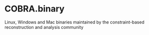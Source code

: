 # COBRA.binary
Linux, Windows and Mac binaries maintained by the constraint-based reconstruction and analysis community
